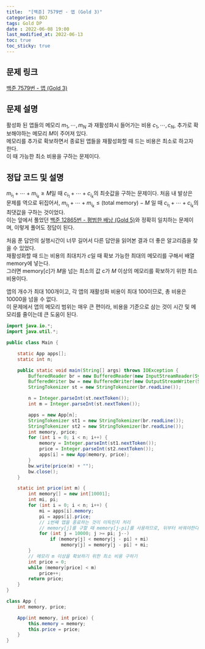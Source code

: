 ```yaml
---
title:  "[백준] 7579번 - 앱 (Gold 3)"
categories: BOJ
tags: Gold DP
date : 2022-06-08 19:00
last_modified_at: 2022-06-13
toc: true
toc_sticky: true
---
```


## 문제 링크

[백준 7579번 - 앱 (Gold 3)](https://www.acmicpc.net/problem/7579)

## 문제 설명

활성화 된 앱들의 메모리 $m_1, \cdots, m_N$ 과 재활성화시 들어가는 비용 $c_1, \cdots, c_N$, 추가로 확보해야하는 메모리 $M$이 주어져 있다.  
메모리를 추가로 확보하면서 종료된 앱들을 재활성화할 때 드는 비용은 최소로 하고자 한다.  
이 때 가능한 최소 비용을 구하는 문제이다.

## 정답 코드 및 설명

$m_{i_1} + \cdots + m_{i_k} \geq M$일 때 $c_{i_1} + \cdots + c_{i_k}$의 최솟값을 구하는 문제이다.
처음 내 발상은 문제를 역으로 뒤집어서, $m_{i_1} + \cdots + m_{i_k} \leq \textrm{(total memory)}-M$ 일 때 $c_{i_1} + \cdots + c_{i_k}$의 최댓값을 구하는 것이었다.  
이는 앞에서 풀었던 [백준 12865번 - 평범한 배낭 (Gold 5)](https://www.acmicpc.net/problem/12865)와 정확히 일치하는 문제이며, 이렇게 풀어도 정답이 된다.  

처음 푼 답안의 실행시간이 너무 길어서 다른 답안을 읽어본 결과 더 좋은 알고리즘을 찾을 수 있었다.  
재활성화할 때 드는 비용의 최대치가 $c$일 때 확보 가능한 최대의 메모리를 구해서 배열 $\textrm{memory}$에 넣는다.  
그러면 $\textrm{memory}[c]$가 $M$을 넘는 최소의 값 c가 $M$ 이상의 메모리를 확보하기 위한 최소 비용이다.  

앱의 개수가 최대 100개이고, 각 앱의 재활성화 비용이 최대 100이므로, 총 비용은 10000을 넘을 수 없다.  
이 문제에서 앱의 메모리 범위는 매우 큰 편이라, 비용을 기준으로 삼는 것이 시간 및 메모리를 줄이는데 큰 도움이 된다.

```java
import java.io.*;
import java.util.*;

public class Main {

    static App apps[];
    static int n;

    public static void main(String[] args) throws IOException {
        BufferedReader br = new BufferedReader(new InputStreamReader(System.in));
        BufferedWriter bw = new BufferedWriter(new OutputStreamWriter(System.out));
        StringTokenizer st = new StringTokenizer(br.readLine());

        n = Integer.parseInt(st.nextToken());
        int m = Integer.parseInt(st.nextToken());

        apps = new App[n];
        StringTokenizer st1 = new StringTokenizer(br.readLine());
        StringTokenizer st2 = new StringTokenizer(br.readLine());
        int memory, price;
        for (int i = 0; i < n; i++) {
            memory = Integer.parseInt(st1.nextToken());
            price = Integer.parseInt(st2.nextToken());
            apps[i] = new App(memory, price);
        }
        bw.write(price(m) + "");
        bw.close();
    }

    static int price(int m) {
        int memory[] = new int[10001];
        int mi, pi;
        for (int i = 0; i < n; i++) {
            mi = apps[i].memory;
            pi = apps[i].price;
            // i번째 앱을 종료하는 것이 이득인지 처리
            // memory[j]를 구할 때 memory[j-pi]를 사용하므로, 뒤부터 바꿔야한다.
            for (int j = 10000; j >= pi; j--)
                if (memory[j] < memory[j - pi] + mi)
                    memory[j] = memory[j - pi] + mi;
        }
        // 메모리 m 이상을 확보하기 위한 최소 비용 구하기
        int price = 0;
        while (memory[price] < m)
            price++;
        return price;
    }
}

class App {
    int memory, price;

    App(int memory, int price) {
        this.memory = memory;
        this.price = price;
    }
}
```

